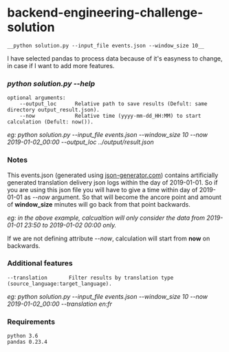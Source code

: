 # backend-engineering-challenge-solution

	__python solution.py --input_file events.json --window_size 10__

I have selected pandas to process data because of it's easyness to change, in case if I want to add more features.

### _*python solution.py --help*_

```
optional arguments:
    --output_loc      Relative path to save results (Defult: same directory output_result.json).
    --now             Relative time (yyyy-mm-dd_HH:MM) to start calculation (Defult: now()).
```
*eg: python solution.py --input_file events.json --window_size 10 --now 2019-01-02_00:00 --output_loc ../output/result.json*

### Notes
This events.json (generated using [json-generator.com](https://www.json-generator.com)) contains artificially generated translation delivery json logs within the day of 2019-01-01. So if you are using this json file you will have to give a time within day of 2019-01-01 as *--now* argument. So that will become the ancore point and amount of __window_size__ minutes will go back from that point backwards.

*eg: in the above example, calcualtion will only consider the data from 2019-01-01 23:50 to 2019-01-02 00:00 only.*

If we are not defining attribute *--now*, calculation will start from __now__ on backwards.

### Additional features
    --translation       Filter results by translation type (source_language:target_language).

*eg: python solution.py --input_file events.json --window_size 10 --now 2019-01-02_00:00 --translation en:fr*

### Requirements
    python 3.6
    pandas 0.23.4